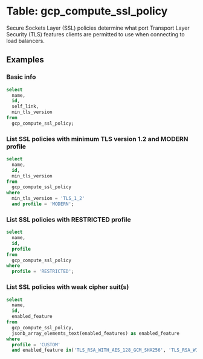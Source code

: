 # Table: gcp_compute_ssl_policy

Secure Sockets Layer (SSL) policies determine what port Transport Layer Security (TLS)
features clients are permitted to use when connecting to load balancers.

## Examples

### Basic info

```sql
select
  name,
  id,
  self_link,
  min_tls_version
from
  gcp_compute_ssl_policy;
```

### List SSL policies with minimum TLS version 1.2 and MODERN profile

```sql
select
  name,
  id,
  min_tls_version
from
  gcp_compute_ssl_policy
where
  min_tls_version = 'TLS_1_2'
  and profile = 'MODERN';
```

### List SSL policies with RESTRICTED profile

```sql
select
  name,
  id,
  profile
from
  gcp_compute_ssl_policy
where
  profile = 'RESTRICTED';
```

### List SSL policies with weak cipher suit(s)

```sql
select
  name,
  id,
  enabled_feature
from
  gcp_compute_ssl_policy,
  jsonb_array_elements_text(enabled_features) as enabled_feature
where
  profile = 'CUSTOM'
  and enabled_feature in('TLS_RSA_WITH_AES_128_GCM_SHA256', 'TLS_RSA_WITH_AES_256_GCM_SHA384', 'TLS_RSA_WITH_AES_128_CBC_SHA', 'TLS_RSA_WITH_AES_256_CBC_SHA', 'TLS_RSA_WITH_3DES_EDE_CBC_SHA');
```
